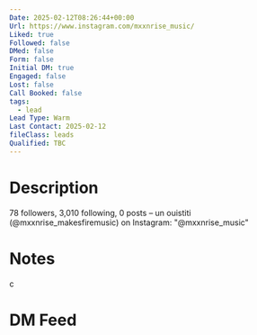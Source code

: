 ```yaml
---
Date: 2025-02-12T08:26:44+00:00
Url: https://www.instagram.com/mxxnrise_music/
Liked: true
Followed: false
DMed: false
Form: false
Initial DM: true
Engaged: false
Lost: false
Call Booked: false
tags:
  - lead
Lead Type: Warm
Last Contact: 2025-02-12
fileClass: leads
Qualified: TBC
---
```

# Description
78 followers, 3,010 following, 0 posts – un ouistiti (@mxxnrise_makesfiremusic) on Instagram: "@mxxnrise_music"
# Notes
c
# DM Feed